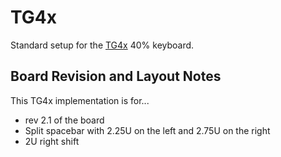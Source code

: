 # TG4x

Standard setup for the [TG4x](https://github.com/MythosMann/tg4x/) 40% keyboard.

## Board Revision and Layout Notes

This TG4x implementation is for...

* rev 2.1 of the board
* Split spacebar with 2.25U on the left and 2.75U on the right
* 2U right shift
